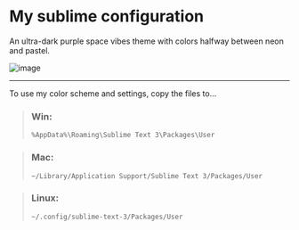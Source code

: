 # My sublime configuration

An ultra-dark purple space vibes theme with colors halfway between neon and pastel.

![image](https://github.com/narbehmalekian/SublimeConfig/assets/47128964/856f4a92-c078-4b7c-bda5-eb534934f804)

---

To use my color scheme and settings, copy the files to...

> ### Win:
> `%AppData%\Roaming\Sublime Text 3\Packages\User`

> ### Mac:
> `~/Library/Application Support/Sublime Text 3/Packages/User`

> ### Linux:
> `~/.config/sublime-text-3/Packages/User`
